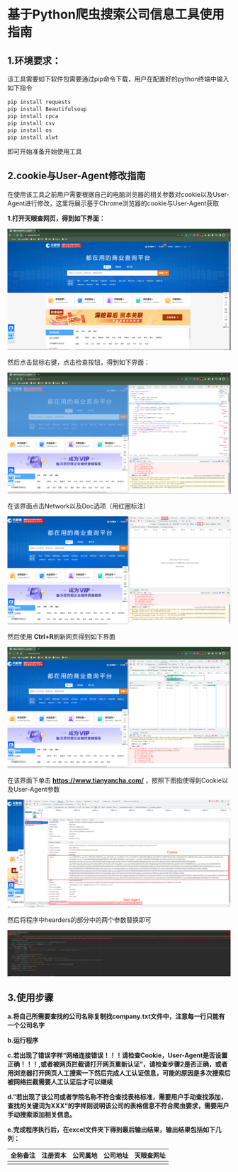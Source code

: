 # 基于Python爬虫搜索公司信息工具使用指南

## 1.环境要求：

该工具需要如下软件包需要通过pip命令下载，用户在配置好的python终端中输入如下指令

```
pip install requests
pip install Beautifulsoup
pip install cpca
pip install csv
pip install os
pip install xlwt
```

即可开始准备开始使用工具

## 2.cookie与User-Agent修改指南

在使用该工具之前用户需要根据自己的电脑浏览器的相关参数对cookie以及User-Agent进行修改，这里将展示基于Chrome浏览器的cookie与User-Agent获取

**1.打开天眼查网页，得到如下界面：**

![image-20230820172356471](readme.assets/image-20230820172356471.png)


然后点击鼠标右键，点击检查按钮，得到如下界面：

![image-20230820172517675](readme.assets/image-20230820172517675.png)

在该界面点击Network以及Doc选项（用红圈标注）

![image-20230820172624227](readme.assets/image-20230820172624227.png)

然后使用 **Ctrl+R**刷新网页得到如下界面

![image-20230820172739160](readme.assets/image-20230820172739160.png)

在该界面下单击 **https://www.tianyancha.com/** ，按照下图指使得到Cookie以及User-Agent参数

![image-20230820173001093](readme.assets/image-20230820173001093.png)

然后将程序中hearders的部分中的两个参数替换即可

![image-20230820173056254](readme.assets/image-20230820173056254.png)

## 3.使用步骤

**a.将自己所需要查找的公司名称复制找company.txt文件中，注意每一行只能有一个公司名字**

**b.运行程序**

**c.若出现了错误字样“网络连接错误！！！请检查Cookie，User-Agent是否设置正确！！！,或者被网页拦截请打开网页重新认证”，请检查步骤2是否正确，或者用浏览器打开网页人工搜索一下然后完成人工认证信息，可能的原因是多次搜索后被网络拦截需要人工认证后才可以继续**

**d.”若出现了该公司或者学院名称不符合查找表格标准，需要用户手动查找添加，查找的关键词为XXX“的字样则说明该公司的表格信息不符合爬虫要求，需要用户手动搜索添加相关信息。**

**e.完成程序执行后，在excel文件夹下得到最后输出结果，输出结果包括如下几列：**

| 全称备注 | 注册资本 | 公司属地 | 公司地址 | 天眼查网址 |
| -------- | -------- | -------- | -------- | ---------- |
|          |          |          |          |            |
